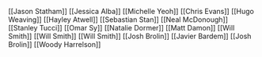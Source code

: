 [[Jason Statham]]
[[Jessica Alba]]
[[Michelle Yeoh]]
[[Chris Evans]]
[[Hugo Weaving]]
[[Hayley Atwell]]
[[Sebastian Stan]]
[[Neal McDonough]]
[[Stanley Tucci]]
[[Omar Sy]]
[[Natalie Dormer]]
[[Matt Damon]]
[[Will Smith]]
[[Will Smith]]
[[Will Smith]]
[[Josh Brolin]]
[[Javier Bardem]]
[[Josh Brolin]]
[[Woody Harrelson]]
